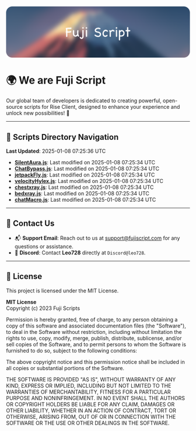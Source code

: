 ![Banner](.github/b.webp)

# 🌍 **We are Fuji Script**

Our global team of developers is dedicated to creating powerful, open-source scripts for Rise Client, designed to enhance your experience and unlock new possibilities! 🌟

---
<!-- SCRIPTS_NAVIGATION_START -->
## 📂 **Scripts Directory Navigation**

**Last Updated**: 2025-01-08 07:25:36 UTC

- **[SilentAura.js](scripts/SilentAura.js)**: Last modified on 2025-01-08 07:25:34 UTC
- **[ChatBypass.js](scripts/ChatBypass.js)**: Last modified on 2025-01-08 07:25:34 UTC
- **[jetpackFly.js](scripts/jetpackFly.js)**: Last modified on 2025-01-08 07:25:34 UTC
- **[velocityHylex.js](scripts/velocityHylex.js)**: Last modified on 2025-01-08 07:25:34 UTC
- **[chestxray.js](scripts/chestxray.js)**: Last modified on 2025-01-08 07:25:34 UTC
- **[bedxray.js](scripts/bedxray.js)**: Last modified on 2025-01-08 07:25:34 UTC
- **[chatMacro.js](scripts/chatMacro.js)**: Last modified on 2025-01-08 07:25:34 UTC

<!-- SCRIPTS_NAVIGATION_END -->

---

## 💬 **Contact Us**  
- 📬 **Support Email**: Reach out to us at [support@fujiscript.com](mailto:support@fujiscript.com) for any questions or assistance.  
- 💬 **Discord**: Contact **Leo728** directly at `Discord@leo728`.

---

## 📜 **License**

This project is licensed under the MIT License.  

**MIT License**  
Copyright (c) 2023 Fuji Scripts  

Permission is hereby granted, free of charge, to any person obtaining a copy of this software and associated documentation files (the "Software"), to deal in the Software without restriction, including without limitation the rights to use, copy, modify, merge, publish, distribute, sublicense, and/or sell copies of the Software, and to permit persons to whom the Software is furnished to do so, subject to the following conditions:  

The above copyright notice and this permission notice shall be included in all copies or substantial portions of the Software.  

THE SOFTWARE IS PROVIDED "AS IS", WITHOUT WARRANTY OF ANY KIND, EXPRESS OR IMPLIED, INCLUDING BUT NOT LIMITED TO THE WARRANTIES OF MERCHANTABILITY, FITNESS FOR A PARTICULAR PURPOSE AND NONINFRINGEMENT. IN NO EVENT SHALL THE AUTHORS OR COPYRIGHT HOLDERS BE LIABLE FOR ANY CLAIM, DAMAGES OR OTHER LIABILITY, WHETHER IN AN ACTION OF CONTRACT, TORT OR OTHERWISE, ARISING FROM, OUT OF OR IN CONNECTION WITH THE SOFTWARE OR THE USE OR OTHER DEALINGS IN THE SOFTWARE.  
